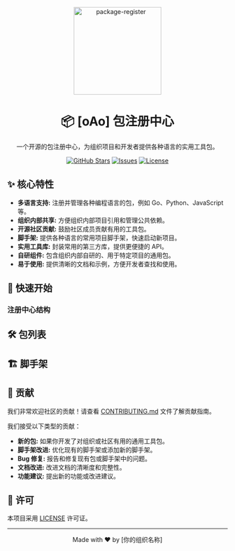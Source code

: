 <p align="center">
  <img src="https://avatars.githubusercontent.com/u/191876594?s=200&v=4" alt="package-register" width="200">
</p>

<h1 align="center">📦 [oAo] 包注册中心</h1>

<p align="center">
  一个开源的包注册中心，为组织项目和开发者提供各种语言的实用工具包。
</p>

<p align="center">
  <a href="https://github.com/package-register"><img src="https://img.shields.io/github/stars/你的用户名/你的仓库名?style=social" alt="GitHub Stars"></a>
  <a href="https://github.com/package-register/issues"><img src="https://img.shields.io/github/issues/你的用户名/你的仓库名" alt="Issues"></a>
  <a href="https://github.com/package-register/blob/main/LICENSE"><img src="https://img.shields.io/github/license/你的用户名/你的仓库名" alt="License"></a>

## ✨ 核心特性

* **多语言支持:** 注册并管理各种编程语言的包，例如 Go、Python、JavaScript 等。
* **组织内部共享:** 方便组织内部项目引用和管理公共依赖。
* **开源社区贡献:** 鼓励社区成员贡献有用的工具包。
* **脚手架:** 提供各种语言的常用项目脚手架，快速启动新项目。
* **实用工具库:** 封装常用的第三方库，提供更便捷的 API。
* **自研组件:** 包含组织内部自研的、用于特定项目的通用包。
* **易于使用:** 提供清晰的文档和示例，方便开发者查找和使用。

## 🚀 快速开始

### 注册中心结构
<!-- 
本仓库主要包含以下目录：

```
├── docs/         # 文档和使用说明
├── go/           # Go 语言相关的包和脚手架
├── python/       # Python 语言相关的包和脚手架
├── javascript/   # JavaScript 语言相关的包和脚手架
├── other/        # 其他语言的包和脚手架
├── templates/    # 项目脚手架模板
└── CONTRIBUTING.md # 贡献指南
``` -->

## 🛠️ 包列表

<!-- | 语言     | 包名                                     | 描述                                     | 作者/维护者 |
| -------- | ---------------------------------------- | ---------------------------------------- | ----------- |
| Go       | `github.com/你的组织名称/你的仓库名/go/stringutil` | 字符串处理实用工具函数                   | @你的GitHub用户名 |
| Go       | `github.com/你的组织名称/你的仓库名/go/httpclient` | 封装的 HTTP 客户端，提供重试、超时等功能 | @其他贡献者   |
| Python   | `your_organization.utils.date`           | 日期时间处理工具                       | @你的GitHub用户名 |
| Python   | `your_organization.framework.base`       | 基础框架组件                           | @其他贡献者   |
| JavaScript | `@your-org/ui-components`                | 通用 UI 组件库                         | @你的GitHub用户名 |
| ...      | ...                                      | ...                                      | ...         | -->

## 🏗️ 脚手架

<!-- 我们提供了一些常用的项目脚手架，帮助你快速启动新项目。

| 语言     | 脚手架名称         | 描述                                     | 如何使用                                                                 |
| -------- | ---------------- | ---------------------------------------- | ------------------------------------------------------------------------ |
| Go       | `web-api`        | 基础的 Web API 项目结构                    | `go get -u github.com/你的组织名称/你的仓库名/templates/go/web-api && web-api init my-project` |
| Python   | `cli-app`        | 简单的命令行应用结构                     | 请参考 `templates/python/cli-app/README.md`                               |
| JavaScript | `react-starter`  | 基于 React 的前端项目模板                 | 请参考 `templates/javascript/react-starter/README.md`                     |
| ...      | ...              | ...                                      | ...                                                                      | -->

## 🤝 贡献

我们非常欢迎社区的贡献！请查看 [CONTRIBUTING.md](CONTRIBUTING.md) 文件了解贡献指南。

我们接受以下类型的贡献：

* **新的包:** 如果你开发了对组织或社区有用的通用工具包。
* **脚手架改进:** 优化现有的脚手架或添加新的脚手架。
* **Bug 修复:** 报告和修复现有包或脚手架中的问题。
* **文档改进:** 改进文档的清晰度和完整性。
* **功能建议:** 提出新的功能或改进建议。

## 📜 许可

本项目采用 [LICENSE](LICENSE) 许可证。

---

<p align="center">
  Made with ❤️ by [你的组织名称]
</p>